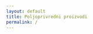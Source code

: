 ```yaml
---
layout: default
title: Poljoprivredni proizvodi
permalink: /
---
```


<style>
  @media (max-width: 768px) {
    .carousel-item img {
      width: 100%;
      height: auto;
    }
  }

  .hidden-section {
    opacity: 0;
    transform: translateX(-100%);
    transition: opacity 1s ease-out, transform 1s ease-out;
    box-shadow: 0px 4px 10px rgba(0, 0, 0, 0.2);
  }

  .show-section {
    opacity: 0.9;
    transform: translateX(0);
  }
</style>

<section id="products" class="splide container my-5 hidden-section" aria-label="Slide Container Example">
  <h2 class="text-center mb-4">{{ site.data.lang[site.lang].our_products }}</h2>
  <div class="splide__track">
    <ul class="splide__list">
      {% for image in site.data.contact-info.images %}
        <li class="splide__slide text-center carousel-item">
          {% picture {{ image.url }} --img-attr='alt="{{ image.alt }}" class="d-block mx-auto carousel-img" loading="lazy"' %}
          <p class="mt-2 carousel-item-description">{{ image.alt }}</p>
        </li>
      {% endfor %}
    </ul>
    <div class="splide__arrows">
      <button class="splide__arrow splide__arrow--prev">
        <span class="carousel-control-prev-icon p-4" aria-hidden="true"></span>
      </button>
      <button class="splide__arrow splide__arrow--next">
        <span class="carousel-control-next-icon p-4" aria-hidden="true"></span>
      </button>
    </div>

  </div>
</section>
<section id="contact" class="container my-5 hidden-section">
  <h2 class="text-center mb-4">{{ site.data.lang[site.lang].contact_us }}</h2>
  <div class="row">
    <div class="col-md-6">
      <iframe
        class="w-100"
        height="300"
        src="https://www.google.com/maps/embed?"
        allowfullscreen
      ></iframe>
    </div>
    <div class="col-md-6">
      <p class="mb-2">
        <strong>{{ site.data.lang[site.lang].address }}:</strong> {{ site.data.contact-info.address }}
      </p>
      <p class="mb-2">
        <strong>{{ site.data.lang[site.lang].phone }}:</strong> {{ site.data.contact-info.phone }}
      </p>
      <p class="mb-2"><strong>{{ site.data.lang[site.lang].email }}:</strong> {{ site.data.contact-info.email }}</p>
      <p class="mb-2"><strong>{{ site.data.lang[site.lang].working_hours }}:</strong></p>
      <ul class="p-0">
        {% for working_hour in site.data.contact-info.working_hours %}
        <li class="py-1">{{ working_hour }}</li>
        {% endfor %}
      </ul>
    </div>
  </div>
</section>
<script src="
    https://cdn.jsdelivr.net/npm/@splidejs/splide@4.1.4/dist/js/splide.min.js
    "></script>
<script>
  var splide = new Splide(".splide", {
    type: "loop",
    perPage: 3,
    focus: "center",
    fixedWidth: "500px",
    autoplay: true,
    interval: (number = 3000),
    gap: "10px",
  });
  splide.mount();
</script>
<!-- <script>
  document.querySelectorAll(".carousel-img").forEach((img) => {
    const originalSrc = img.src;
    const hoverSrc = img.getAttribute("data-hover");
    img.addEventListener("mouseenter", () => {
      img.src = hoverSrc;
    });
    img.addEventListener("mouseleave", () => {
      img.src = originalSrc;
    });
  });
</script> -->
<script>
  document.addEventListener("DOMContentLoaded", function () {
    const sections = document.querySelectorAll(".hidden-section");
    function handleScroll() {
      sections.forEach((section) => {
        const sectionPosition = section.getBoundingClientRect().top;
        const screenHeight = window.innerHeight;
        if (sectionPosition < screenHeight * 0.75) {
          section.classList.add("show-section");
        }
      });
    }
    window.addEventListener("scroll", handleScroll);
    handleScroll();
  });
</script>
